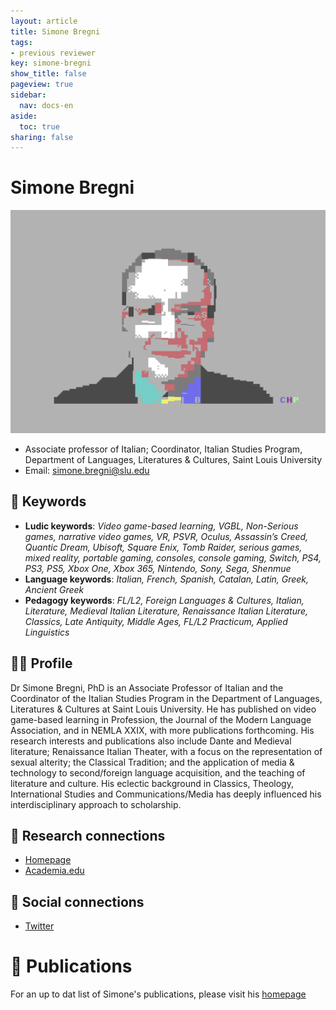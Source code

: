 ```yaml
---
layout: article
title: Simone Bregni
tags:
- previous reviewer
key: simone-bregni
show_title: false
pageview: true
sidebar:
  nav: docs-en
aside:
  toc: true
sharing: false
---
```


# Simone Bregni

<div class="card">
  <div class="card__image">
    <img class="image" src="/assets/images/bregni.png"/>
  </div>
</div>

- Associate professor of Italian; Coordinator, Italian Studies Program, Department of Languages, Literatures & Cultures, Saint Louis University
- Email: [simone.bregni@slu.edu](mailto:simone.bregni@slu.edu)

## 🔑 Keywords

- **Ludic keywords**: *Video game-based learning, VGBL, Non-Serious games, narrative video games, VR, PSVR, Oculus, Assassin’s Creed, Quantic Dream, Ubisoft, Square Enix, Tomb Raider, serious games, mixed reality, portable gaming, consoles, console gaming, Switch, PS4, PS3, PS5, Xbox One, Xbox 365, Nintendo, Sony, Sega, Shenmue*
- **Language keywords**: *Italian, French, Spanish, Catalan, Latin, Greek, Ancient Greek*
- **Pedagogy keywords**: *FL/L2, Foreign Languages & Cultures, Italian, Literature, Medieval Italian Literature, Renaissance Italian Literature, Classics, Late Antiquity, Middle Ages, FL/L2 Practicum, Applied Linguistics*

<!--more-->

## 👨‍🏫 Profile

Dr Simone Bregni, PhD is an Associate Professor of Italian and the Coordinator of the Italian Studies Program in the Department of Languages, Literatures & Cultures at Saint Louis University. He has published on video game-based learning in Profession, the Journal of the Modern Language Association, and in NEMLA XXIX, with more publications forthcoming. His research interests and publications also include Dante and Medieval literature; Renaissance Italian Theater, with a focus on the representation of sexual alterity; the Classical Tradition; and the application of media & technology to second/foreign language acquisition, and the teaching of literature and culture. His eclectic background in Classics, Theology, International Studies and Communications/Media has deeply influenced his interdisciplinary approach to scholarship.

## 🧪 Research connections

- [Homepage](https://simonebregni.com/)
- [Academia.edu](https://slu.academia.edu/SimoneBregni)

## 💬 Social connections

- [Twitter](https://twitter.com/bregni1)

# 📰 Publications

For an up to dat list of Simone's publications, please visit his [homepage](https://simonebregni.com/)